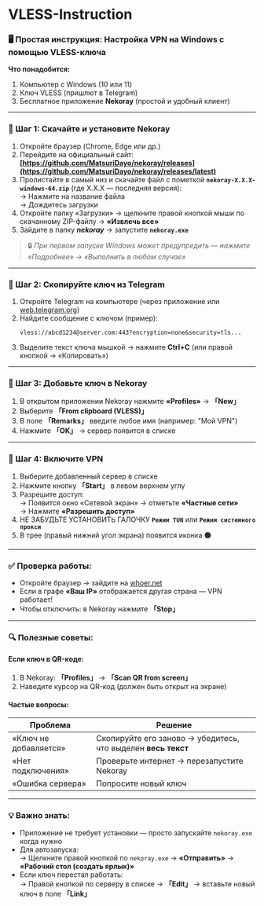 # VLESS-Instruction

### 🖥️ Простая инструкция: Настройка VPN на Windows с помощью VLESS-ключа  

**Что понадобится:**  
1. Компьютер с Windows (10 или 11)  
2. Ключ VLESS (пришлют в Telegram)  
3. Бесплатное приложение **Nekoray** (простой и удобный клиент)  

---

### 🔹 Шаг 1: Скачайте и установите Nekoray  
1. Откройте браузер (Chrome, Edge или др.)  
2. Перейдите на официальный сайт: **[https://github.com/MatsuriDayo/nekoray/releases](https://github.com/MatsuriDayo/nekoray/releases/latest)**  
3. Пролистайте в самый низ и скачайте файл с пометкой **`nekoray-X.X.X-windows-64.zip`** (где X.X.X — последняя версия):  
   → Нажмите на название файла  
   → Дождитесь загрузки  
4. Откройте папку «Загрузки» → щелкните правой кнопкой мыши по скачанному ZIP-файлу → **«Извлечь все»**  
5. Зайдите в папку ***nekoray*** → запустите **`nekoray.exe`**  

> 🔒 *При первом запуске Windows может предупредить — нажмите «Подробнее» → «Выполнить в любом случае»*

---

### 🔹 Шаг 2: Скопируйте ключ из Telegram  
1. Откройте Telegram на компьютере (через приложение или [web.telegram.org](https://web.telegram.org))  
2. Найдите сообщение с ключом (пример):  
   ```  
   vless://abcd1234@server.com:443?encryption=none&security=tls...  
   ```  
3. Выделите текст ключа мышкой → нажмите **Ctrl+C** (или правой кнопкой → «Копировать»)  

---

### 🔹 Шаг 3: Добавьте ключ в Nekoray  
1. В открытом приложении Nekoray нажмите **«Profiles»** → **「New」**  
2. Выберите **「From clipboard (VLESS)」**  
3. В поле **「Remarks」** введите любое имя (например: "Мой VPN")  
4. Нажмите **「OK」** → сервер появится в списке  

---

### 🔹 Шаг 4: Включите VPN  
1. Выберите добавленный сервер в списке  
2. Нажмите кнопку **「Start」** в левом верхнем углу  
3. Разрешите доступ:  
   → Появится окно «Сетевой экран» → отметьте **«Частные сети»**  
   → Нажмите **«Разрешить доступ»**  
4. НЕ ЗАБУДЬТЕ УСТАНОВИТЬ ГАЛОЧКУ **`Режим TUN`** или **`Режим системного прокси`**
5. В трее (правый нижний угол экрана) появится иконка **🟢**  

---

### ✅ Проверка работы:  
- Откройте браузер → зайдите на [whoer.net](https://whoer.net)  
- Если в графе **«Ваш IP»** отображается другая страна — VPN работает!  
- Чтобы отключить: в Nekoray нажмите **「Stop」**  

---

### 🔍 Полезные советы:  
#### Если ключ в QR-коде:  
1. В Nekoray: **「Profiles」** → **「Scan QR from screen」**  
2. Наведите курсор на QR-код (должен быть открыт на экране)  

#### Частые вопросы:  
| Проблема               | Решение |  
|------------------------|---------|  
| «Ключ не добавляется» | Скопируйте его заново → убедитесь, что выделен **весь текст** |  
| «Нет подключения»     | Проверьте интернет → перезапустите Nekoray |  
| «Ошибка сервера»      | Попросите новый ключ |  

---

### 💡 Важно знать:  
- Приложение не требует установки — просто запускайте `nekoray.exe` когда нужно  
- Для автозапуска:  
  → Щелкните правой кнопкой по `nekoray.exe` → **«Отправить»** → **«Рабочий стол (создать ярлык)»**  
- Если ключ перестал работать:  
  → Правой кнопкой по серверу в списке → **「Edit」** → вставьте новый ключ в поле **「Link」**  

